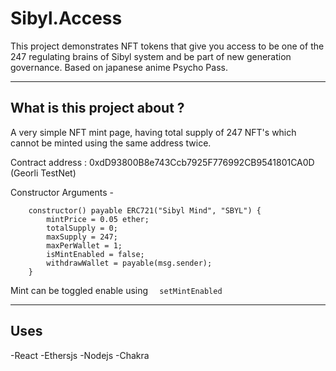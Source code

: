 # Sibyl.Access

This project demonstrates NFT tokens that give you access to be one of the 247 regulating brains of Sibyl system and be part of new generation governance.
Based on japanese anime Psycho Pass.

---

## What is this project about ? 

A very simple NFT mint page, having total supply of 247 NFT's which cannot be minted using the same address twice.

Contract address : 0xdD93800B8e743Ccb7925F776992CB9541801CA0D  (Georli TestNet)

Constructor Arguments - 
``` 
    constructor() payable ERC721("Sibyl Mind", "SBYL") {
        mintPrice = 0.05 ether;
        totalSupply = 0;
        maxSupply = 247;
        maxPerWallet = 1;
        isMintEnabled = false;
        withdrawWallet = payable(msg.sender);
    }
```

Mint can be toggled enable using ``  setMintEnabled``

---

## Uses
-React
-Ethersjs
-Nodejs
-Chakra
